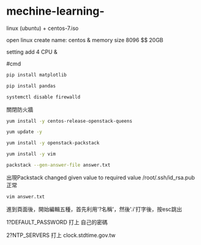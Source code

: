 # mechine-learning-

linux (ubuntu) + centos-7.iso

open linux create name: centos & memory size 8096 $$ 20GB

setting add 4 CPU & 




#cmd

```sh
pip install matplotlib
```

```sh
pip install pandas
```

```sh
systemctl disable firewalld
```

關閉防火牆

```sh
yum install -y centos-release-openstack-queens
```

```sh
yum update -y
```

```sh
yum install -y openstack-packstack
```

```sh
yum install -y vim
```

```sh
packstack --gen-answer-file answer.txt
```

出現Packstack changed given value  to required value /root/.ssh/id_rsa.pub正常

```sh
vim answer.txt
```

進到頁面後，開始編輯五種，首先利用'?名稱'，然後'.i'打字後，按esc跳出

1?DEFAULT_PASSWORD 打上 自己的密碼

2?NTP_SERVERS 打上 clock.stdtime.gov.tw
